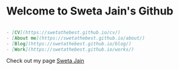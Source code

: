 # Welcome to Sweta Jain's Github 

```markdown

- [CV](https://swetathebest.github.io/cv/)
- [About me](https://swetathebest.github.io/about/)
- [Blog](https://swetathebest.github.io/blog/)
- [Work](https://swetathebest.github.io/works/)

```

Check out my page  [Sweta Jain](https://swetathebest.github.io/) 
